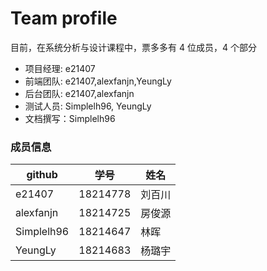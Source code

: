 # Team profile

目前，在系统分析与设计课程中，票多多有 4 位成员，4 个部分

- 项目经理: e21407
- 前端团队: e21407,alexfanjn,YeungLy
- 后台团队: e21407,alexfanjn
- 测试人员: Simplelh96, YeungLy
- 文档撰写：Simplelh96



### 成员信息 

|github|学号|姓名|
|-|-|-|
|e21407|18214778|刘百川|
|alexfanjn|18214725|房俊源
|Simplelh96|18214647|林晖
|YeungLy|18214683|杨璐宇
